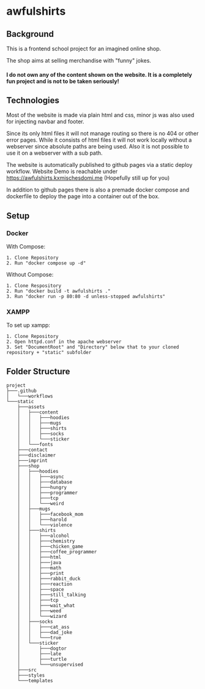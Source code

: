 # awfulshirts
 
## Background

This is a frontend school project for an imagined online shop.

The shop aims at selling merchandise with "funny" jokes.

#### I do not own any of the content shown on the website. It is a completely fun project and is not to be taken seriously!


## Technologies

Most of the website is made via plain html and css, minor js was also used for injecting navbar and footer.

Since its only html files it will not manage routing so there is no 404 or other error pages.
While it consists of html files it will not work locally without a webserver since absolute paths are being used.
Also it is not possible to use it on a webserver with a sub path.

The website is automatically published to github pages via a static deploy workflow.
Website Demo is reachable under https://awfulshirts.kxmischesdomi.me (Hopefully still up for you)

In addition to github pages there is also a premade docker compose and dockerfile to deploy the page into a container out of the box.

## Setup

### Docker

With Compose:
```
1. Clone Repository
2. Run "docker compose up -d"
```

Without Compose:
```
1. Clone Respository 
2. Run "docker build -t awfulshirts ."
3. Run "docker run -p 80:80 -d unless-stopped awfulshirts"
```

### XAMPP

To set up xampp:
```
1. Clone Repository
2. Open httpd.conf in the apache webserver
3. Set "DocumentRoot" and "Directory" below that to your cloned repository + "static" subfolder
```

## Folder Structure

```
project
├───.github
│   └───workflows
└───static
    ├───assets
    │   ├───content
    │   │   ├───hoodies
    │   │   ├───mugs
    │   │   ├───shirts
    │   │   ├───socks
    │   │   └───sticker
    │   └───fonts
    ├───contact
    ├───disclaimer
    ├───imprint
    ├───shop
    │   ├───hoodies
    │   │   ├───async
    │   │   ├───database
    │   │   ├───hungry
    │   │   ├───programmer
    │   │   ├───tcp
    │   │   └───weird
    │   ├───mugs
    │   │   ├───facebook_mom
    │   │   ├───harold
    │   │   └───violence
    │   ├───shirts
    │   │   ├───alcohol
    │   │   ├───chemistry
    │   │   ├───chicken_game
    │   │   ├───coffee_programmer
    │   │   ├───html
    │   │   ├───java
    │   │   ├───math
    │   │   ├───print
    │   │   ├───rabbit_duck
    │   │   ├───reaction
    │   │   ├───space
    │   │   ├───still_talking
    │   │   ├───tcp
    │   │   ├───wait_what
    │   │   ├───weed
    │   │   └───wizard
    │   ├───socks
    │   │   ├───cat_ass
    │   │   ├───dad_joke
    │   │   └───true
    │   └───sticker
    │       ├───dogtor
    │       ├───late
    │       ├───turtle
    │       └───unsupervised
    ├───src
    ├───styles
    └───templates
```
